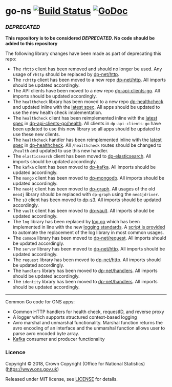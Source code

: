 go-ns [![Build Status](https://travis-ci.org/ONSdigital/go-ns.svg?branch=master)](https://travis-ci.org/ONSdigital/go-ns) [![GoDoc](https://godoc.org/github.com/ONSdigital/go-ns?status.svg)](https://godoc.org/github.com/ONSdigital/go-ns)
=====

### **_DEPRECATED_**

**This repository is to be considered _DEPRECATED_. No code should be added to this repository**

The following library changes have been made as part of deprecating this repo:

* The `rhttp` client has been removed and should no longer be used.  Any usage of `rhttp` should be replaced by [dp-net/http](https://github.com/ONSdigital/dp-net).
* The `rchttp` client has been moved to a new repo [dp-net/http](https://github.com/ONSdigital/dp-net).  All imports should be updated accordingly.
* The API clients have been moved to a new repo [dp-api-clients-go](https://github.com/ONSdigital/dp-api-clients-go/).  All imports should be updated accordingly.
* The `healthcheck` library has been moved to a new repo [dp-healthcheck](https://github.com/ONSdigital/dp-healthcheck) and updated inline with the [latest spec](https://github.com/ONSdigital/dp/blob/master/standards/HEALTH_CHECK_SPECIFICATION.md). All apps should be updated to use the new health check implementation.
* The `healthcheck` client has been reimplemented inline with the [latest spec](https://github.com/ONSdigital/dp/blob/master/standards/HEALTH_CHECK_SPECIFICATION.md) in [dp-api-clients-go/health](https://github.com/ONSdigital/dp-api-clients-go/tree/master/health). All clients in `dp-api-clients-go` have been updated to use this new library so all apps should be updated to use these new clients.
* The `healthcheck` handler has been reimplemented inline with the [latest spec](https://github.com/ONSdigital/dp/blob/master/standards/HEALTH_CHECK_SPECIFICATION.md) in [dp-healthcheck](https://github.com/ONSdigital/dp-healthcheck). All `/healthcheck` routes should be changed to `/health` and updated to use this new handler.
* The `elasticsearch` client has been moved to [dp-elasticsearch](https://github.com/ONSdigital/dp-elasticsearch). All imports should be updated accordingly.
* The `kafka` client has been moved to [dp-kafka](https://github.com/ONSdigital/dp-kafka). All imports should be updated accordingly.
* The `mongo` client has been moved to [dp-mongodb](https://github.com/ONSdigital/dp-mongodb). All imports should be updated accordingly.
* The `neo4j` client has been moved to [dp-graph](https://github.com/ONSdigital/dp-graph). All usages of the old `neo4j` library should be replaced with `dp-graph` using the `neo4jdriver`.
* The `s3` client has been moved to [dp-s3](https://github.com/ONSdigital/dp-s3). All imports should be updated accordingly.
* The `vault` client has been moved to [dp-vault](https://github.com/ONSdigital/dp-vault). All imports should be updated accordingly.
* The `log` library has been replaced by [log.go](https://github.com/ONSdigital/log.go) which has been implemented in line with the new [logging standards](https://github.com/ONSdigital/dp/blob/master/standards/LOGGING_STANDARDS.md). A [script is provided](https://github.com/ONSdigital/log.go/blob/master/scripts/edit-logs.sh) to automate the replacement of the log library in most common usages.
* The `common` library has been moved to [dp-net/request](https://github.com/ONSdigital/dp-net). All imports should be updated accordingly.
* The `server` library has been moved to [dp-net/http](https://github.com/ONSdigital/dp-net). All imports should be updated accordingly.
* The `request` library has been moved to [dp-net/http](https://github.com/ONSdigital/dp-net). All imports should be updated accordingly.
* The `handlers` library has been moved to [dp-net/handlers](https://github.com/ONSdigital/dp-net). All imports should be updated accordingly.
* The `identity` library has been moved to [dp-net/handlers](https://github.com/ONSdigital/dp-net). All imports should be updated accordingly.

---

Common Go code for ONS apps:

* Common HTTP handlers for health check, requestID, and reverse proxy
* A logger which supports structured context-based logging
* Avro marshal and unmarshal functionality. Marshal function returns the avro encoding of an interface and the unmarshal function allows user to parse avro encoded byte array.
* [Kafka](./kafka/README.md) consumer and producer functionality

### Licence

Copyright ©‎ 2018, Crown Copyright (Office for National Statistics) (https://www.ons.gov.uk)

Released under MIT license, see [LICENSE](LICENSE.md) for details.
